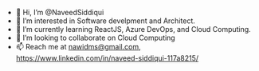 - 👋 Hi, I’m @NaveedSiddiqui
- 👀 I’m interested in Software develpment and Architect. 
- 🌱 I’m currently learning ReactJS, Azure DevOps, and Cloud Computing.
- 💞️ I’m looking to collaborate on Cloud Computing
- 📫 Reach me at nawidms@gmail.com, https://www.linkedin.com/in/naveed-siddiqui-117a8215/

<!---
NaveedSiddiqui/NaveedSiddiqui is a ✨ special ✨ repository because its `README.md` (this file) appears on your GitHub profile.
You can click the Preview link to take a look at your changes.
--->
